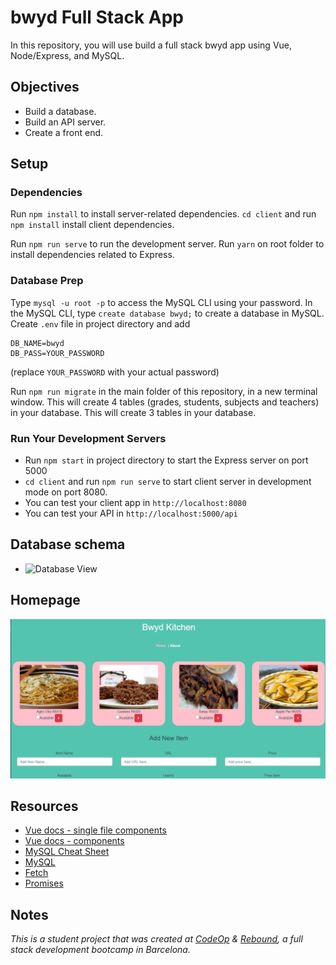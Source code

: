 # bwyd Full Stack App

In this repository, you will use build a full stack bwyd app using Vue, Node/Express, and MySQL.

## Objectives

- Build a database.
- Build an API server.
- Create a front end.

## Setup

### Dependencies

Run `npm install` to install server-related dependencies.
`cd client` and run `npm install` install client dependencies.

Run `npm run serve` to run the development server.
Run `yarn` on root folder to install dependencies related to Express.

### Database Prep

Type `mysql -u root -p` to access the MySQL CLI using your password.
In the MySQL CLI, type `create database bwyd;` to create a database in MySQL.
Create `.env` file in project directory and add

```
DB_NAME=bwyd
DB_PASS=YOUR_PASSWORD
```

(replace `YOUR_PASSWORD` with your actual password)

Run `npm run migrate` in the main folder of this repository, in a new terminal window. This will create 4 tables (grades, students, subjects and teachers) in your database. This will create 3 tables in your database.

### Run Your Development Servers

- Run `npm start` in project directory to start the Express server on port 5000
- `cd client` and run `npm run serve` to start client server in development mode on port 8080.
- You can test your client app in `http://localhost:8080`
- You can test your API in `http://localhost:5000/api`

## Database schema

- ![Database View](client/support/database.png)

## Homepage

![Homepage View](client/support/bwyd.png)

## Resources

- [Vue docs - single file components](https://vuejs.org/v2/guide/single-file-components.html)
- [Vue docs - components](https://vuejs.org/v2/guide/components.html)
- [MySQL Cheat Sheet](http://www.mysqltutorial.org/mysql-cheat-sheet.aspx)
- [MySQL](https://dev.mysql.com/doc/refman/8.0/en/database-use.html)
- [Fetch](https://developer.mozilla.org/en-US/docs/Web/API/Fetch_API/Using_Fetch)
- [Promises](https://developer.mozilla.org/en-US/docs/Web/JavaScript/Reference/Global_Objects/Promise)

## Notes

_This is a student project that was created at [CodeOp](http://CodeOp.tech) & [Rebound](https://www.rebound.asia/), a full stack development bootcamp in Barcelona._

